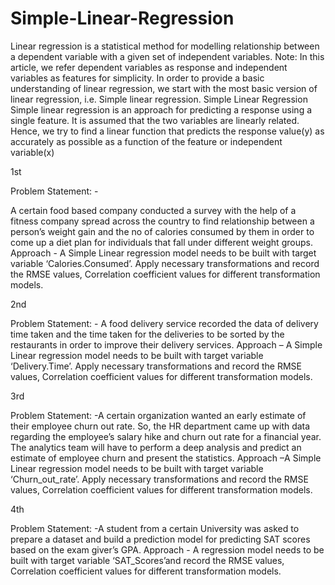 # Simple-Linear-Regression
Linear regression is a statistical method for modelling relationship between a dependent variable with a given set of independent variables. Note: In this article, we refer dependent variables as response and independent variables as features for simplicity. In order to provide a basic understanding of linear regression, we start with the most basic version of linear regression, i.e. Simple linear regression.   Simple Linear Regression Simple linear regression is an approach for predicting a response using a single feature. It is assumed that the two variables are linearly related. Hence, we try to find a linear function that predicts the response value(y) as accurately as possible as a function of the feature or independent variable(x)

1st

Problem Statement: -

A certain food based company conducted a survey with the help of a fitness company spread across the country to find  relationship between a person’s weight gain and the no of calories consumed by them in order to come up a diet plan for individuals that fall under different weight groups. Approach - A Simple Linear regression model needs to be built with target variable ‘Calories.Consumed’. Apply necessary transformations and record the RMSE values, Correlation coefficient values for different transformation models. 
 
 
2nd

Problem Statement: - A food delivery service recorded the data of  delivery time taken and the time taken for the deliveries to be sorted by the restaurants in order to improve their delivery services. Approach – A Simple Linear regression model needs to be built with target variable ‘Delivery.Time’. Apply necessary transformations and record the RMSE values, Correlation coefficient values for different transformation models.

3rd

Problem Statement: -A certain organization wanted an early estimate of their employee churn out rate. So, the HR department came up with data regarding the employee’s salary hike and churn out rate for a financial year. The analytics team will have to perform a deep analysis and predict an estimate of employee churn and present the statistics. Approach –A Simple Linear regression model needs to be built with target variable ‘Churn_out_rate’. Apply necessary transformations and record the RMSE values, Correlation coefficient values for different transformation models.


4th

Problem Statement: -A student from a certain University was asked to prepare a dataset and build a prediction model for predicting SAT scores based on the exam giver’s GPA. Approach - A regression model needs to be built with target variable ‘SAT_Scores’and record the RMSE values, Correlation coefficient values for different transformation models.
